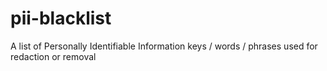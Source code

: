# pii-blacklist
A list of Personally Identifiable Information keys / words / phrases used for redaction or removal
